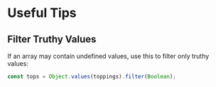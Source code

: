 # Useful Tips

## Filter Truthy Values

If an array may contain undefined values, use this to filter only truthy values:

```javascript
const tops = Object.values(toppings).filter(Boolean);
```

